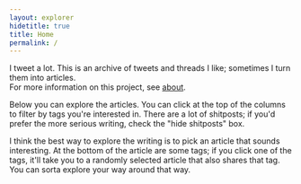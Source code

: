 ```yaml
---
layout: explorer
hidetitle: true
title: Home
permalink: /
---
```


I tweet a lot. This is an archive of tweets and threads I like; sometimes I turn them into articles.  
For more information on this project, see [about](about).

Below you can explore the articles. You can click at the top of the columns to filter by tags you're interested in. There are a lot of shitposts; if you'd prefer the more serious writing, check the "hide shitposts" box.

I think the best way to explore the writing is to pick an article that sounds interesting. At the bottom of the article are some tags; if you click one of the tags, it'll take you to a randomly selected article that also shares that tag. You can sorta explore your way around that way.
